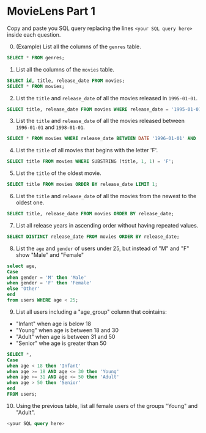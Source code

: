 # MovieLens Part 1

Copy and paste you SQL query replacing the lines `<your SQL query here>` inside each question.

0. (Example) List all the columns of the `genres` table.

```SQL
SELECT * FROM genres;
```

1. List all the columns of the `movies` table.

```SQL
SELECT id, title, release_date FROM movies;
SELECT * FROM movies;
```

2. List the `title` and `release_date` of all the movies released in `1995-01-01`.

```SQL
SELECT title, release_date FROM movies WHERE release_date = '1995-01-01';
```

3. List the `title` and `release_date` of all the movies released between `1996-01-01` and `1998-01-01`.

```SQL
SELECT * FROM movies WHERE release_date BETWEEN DATE '1996-01-01' AND '1998-01-01';
```

4. List the `title` of all movies that begins with the letter 'F'.

```SQL
SELECT title FROM movies WHERE SUBSTRING (title, 1, 1) = 'F';
```

5. List the `title` of the oldest movie.

```SQL
SELECT title FROM movies ORDER BY release_date LIMIT 1;
```

6. List the `title` and `release_date` of all the movies from the newest to the oldest one.

```SQL
SELECT title, release_date FROM movies ORDER BY release_date;
```

7. List all release years in ascending order without having repeated values.

```SQL
SELECT DISTINCT release_date FROM movies ORDER BY release_date;
```

8. List the `age` and `gender` of users under 25, but instead of "M" and "F" show "Male" and "Female"

```SQL
select age,
Case
when gender = 'M' then 'Male'
when gender = 'F' then 'Female'
else 'Other'
end
from users WHERE age < 25;
```

9. List all users including a "age_group" column that cointains:

- "Infant" when age is below 18
- "Young" when age is between 18 and 30
- "Adult" when age is between 31 and 50
- "Senior" whe age is greater than 50

```SQL
SELECT *,
Case
when age < 18 then 'Infant'
when age >= 18 AND age <= 30 then 'Young'
when age >= 31 AND age <= 50 then 'Adult'
when age > 50 then 'Senior'
end
FROM users;
```

10. Using the previous table, list all female users of the groups "Young" and "Adult".

```SQL
<your SQL query here>
```
